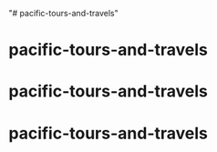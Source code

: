 "# pacific-tours-and-travels" 
# pacific-tours-and-travels
# pacific-tours-and-travels
# pacific-tours-and-travels
